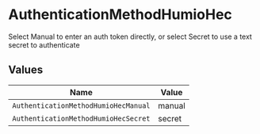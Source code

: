 # AuthenticationMethodHumioHec

Select Manual to enter an auth token directly, or select Secret to use a text secret to authenticate


## Values

| Name                                 | Value                                |
| ------------------------------------ | ------------------------------------ |
| `AuthenticationMethodHumioHecManual` | manual                               |
| `AuthenticationMethodHumioHecSecret` | secret                               |